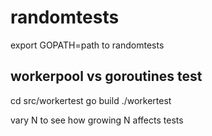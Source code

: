 # randomtests

export GOPATH=path to randomtests

workerpool vs goroutines test
-----------------------------
cd src/workertest
go build
./workertest

vary N to see how growing N affects tests
